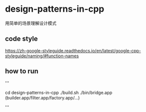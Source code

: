 # design-patterns-in-cpp
用简单的场景理解设计模式


## code style
https://zh-google-styleguide.readthedocs.io/en/latest/google-cpp-styleguide/naming/#function-names

## how to run

'''

cd design-patterns-in-cpp
./build.sh
./bin/bridge.app  (builder.app/filter.app/factory.app/...)

'''

